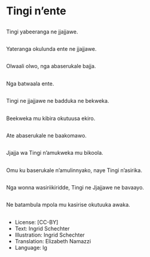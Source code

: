 # Tingi n’ente

##
Tingi yabeeranga
ne jjajjawe.

##
Yateranga okulunda
ente ne jjajjawe.

##
Olwaali olwo, nga
abaserukale bajja.

##
Nga batwaala ente.

##
Tingi ne jjajjawe ne
badduka ne bekweka.

##
Beekweka mu kibira
okutuusa ekiro.

##
Ate abaserukale ne
baakomawo.

##
Jjajja wa Tingi
n’amukweka mu
bikoola.

##
Omu ku baserukale
n’amulinnyako, naye
Tingi n’asirika.

##
Nga wonna
wasiriikiridde, Tingi ne
Jjajjawe ne bavaayo.

##
Ne batambula mpola
mu kasirise okutuuka
awaka.

##
* License: [CC-BY]
* Text: Ingrid Schechter
* Illustration: Ingrid Schechter
* Translation: Elizabeth Namazzi
* Language: lg
